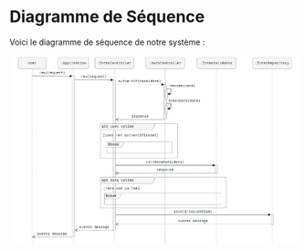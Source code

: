 # Diagramme de Séquence

Voici le diagramme de séquence de notre système :

![Diagramme de Séquence](./sequence.png)

